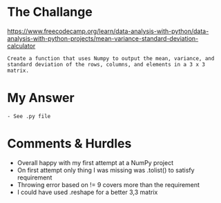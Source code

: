 # The Challange

https://www.freecodecamp.org/learn/data-analysis-with-python/data-analysis-with-python-projects/mean-variance-standard-deviation-calculator

```
Create a function that uses Numpy to output the mean, variance, and standard deviation of the rows, columns, and elements in a 3 x 3 matrix.
```

# My Answer

```
- See .py file
```

# Comments & Hurdles

- Overall happy with my first attempt at a NumPy project
- On first attempt only thing I was missing was .tolist() to satisfy requirement
- Throwing error based on != 9 covers more than the requirement
- I could have used .reshape for a better 3,3 matrix
